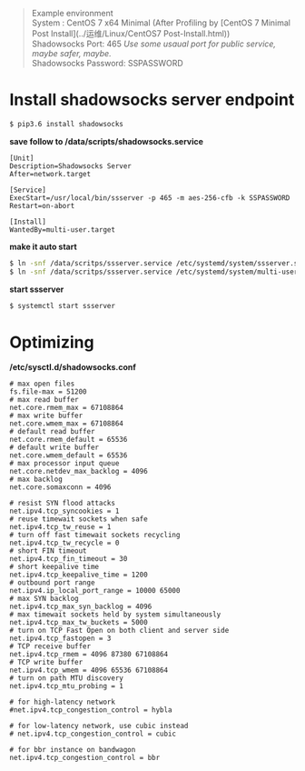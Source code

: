 > Example environment  
System : CentOS 7 x64 Minimal (After Profiling by [CentOS 7 Minimal Post Install](../运维/Linux/CentOS7 Post-Install.html))  
Shadowsocks Port: 465 *Use some usaual port for public service, maybe safer, maybe.*  
Shadowsocks Password: SSPASSWORD

# Install shadowsocks server endpoint
```bash
$ pip3.6 install shadowsocks
```

**save follow to /data/scripts/shadowsocks.service**

```text
[Unit]
Description=Shadowsocks Server
After=network.target

[Service]
ExecStart=/usr/local/bin/ssserver -p 465 -m aes-256-cfb -k SSPASSWORD
Restart=on-abort

[Install]
WantedBy=multi-user.target
```

**make it auto start**  
```bash
$ ln -snf /data/scritps/ssserver.service /etc/systemd/system/ssserver.service
$ ln -snf /data/scritps/ssserver.service /etc/systemd/system/multi-user.target.wants/ssserver.service
```  

**start ssserver**  
```bash
$ systemctl start ssserver
```

# Optimizing 
**/etc/sysctl.d/shadowsocks.conf**
```text
# max open files
fs.file-max = 51200
# max read buffer
net.core.rmem_max = 67108864
# max write buffer
net.core.wmem_max = 67108864
# default read buffer
net.core.rmem_default = 65536
# default write buffer
net.core.wmem_default = 65536
# max processor input queue
net.core.netdev_max_backlog = 4096
# max backlog
net.core.somaxconn = 4096

# resist SYN flood attacks
net.ipv4.tcp_syncookies = 1
# reuse timewait sockets when safe
net.ipv4.tcp_tw_reuse = 1
# turn off fast timewait sockets recycling
net.ipv4.tcp_tw_recycle = 0
# short FIN timeout
net.ipv4.tcp_fin_timeout = 30
# short keepalive time
net.ipv4.tcp_keepalive_time = 1200
# outbound port range
net.ipv4.ip_local_port_range = 10000 65000
# max SYN backlog
net.ipv4.tcp_max_syn_backlog = 4096
# max timewait sockets held by system simultaneously
net.ipv4.tcp_max_tw_buckets = 5000
# turn on TCP Fast Open on both client and server side
net.ipv4.tcp_fastopen = 3
# TCP receive buffer
net.ipv4.tcp_rmem = 4096 87380 67108864
# TCP write buffer
net.ipv4.tcp_wmem = 4096 65536 67108864
# turn on path MTU discovery
net.ipv4.tcp_mtu_probing = 1

# for high-latency network
#net.ipv4.tcp_congestion_control = hybla

# for low-latency network, use cubic instead
# net.ipv4.tcp_congestion_control = cubic

# for bbr instance on bandwagon
net.ipv4.tcp_congestion_control = bbr
```